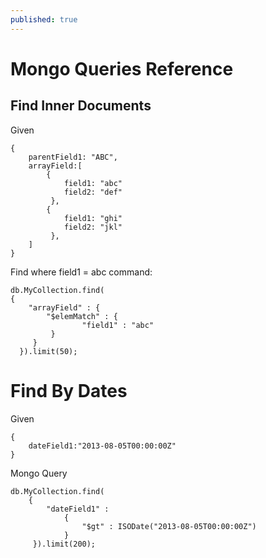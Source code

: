 ```yaml
---
published: true
---
```


# Mongo Queries Reference

## Find Inner Documents

Given
```
{
	parentField1: "ABC",
	arrayField:[
    	{
    		field1: "abc"
        	field2: "def"
         },
    	{
    		field1: "ghi"
        	field2: "jkl"
         },
    ]
}
```

Find where field1 = abc
command:
```
db.MyCollection.find(
{ 
	"arrayField" : { 
		"$elemMatch" : { 
        		"field1" : "abc" 
         }
     } 
  }).limit(50);
```

# Find By Dates

Given 
```
{
	dateField1:"2013-08-05T00:00:00Z"
}
```

Mongo Query
```
db.MyCollection.find(
	{ 
    	"dateField1" : 
        	{ 
        		"$gt" : ISODate("2013-08-05T00:00:00Z") 
        	} 
     }).limit(200);
```